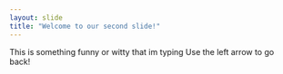 ```yaml
---
layout: slide
title: "Welcome to our second slide!"
---
```

This is something funny or witty that im typing
Use the left arrow to go back!
